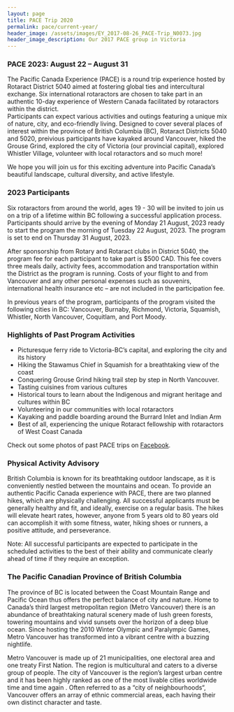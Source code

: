 ```yaml
---
layout: page
title: PACE Trip 2020
permalink: pace/current-year/
header_image: /assets/images/EY_2017-08-26_PACE-Trip_N0073.jpg
header_image_description: Our 2017 PACE group in Victoria
---
```

### PACE 2023: August 22 – August 31

The Pacific Canada Experience (PACE) is a round trip experience hosted by Rotaract District 5040 aimed at fostering global ties and intercultural exchange. Six international rotaractors are chosen to take part in an authentic 10-day experience of Western Canada facilitated by rotaractors within the district.  
Participants can expect various activities and outings featuring a unique mix of nature, city, and eco-friendly living. Designed to cover several places of interest within the province of British Columbia (BC), Rotaract Districts 5040 and 5020,  preivious participants have kayaked around Vancouver,  hiked the Grouse Grind, explored the city of Victoria (our provincial capital), explored Whistler Village, volunteer with local rotaractors and so much more!

We hope you will join us for this exciting adventure into Pacific Canada’s beautiful landscape, cultural diversity, and active lifestyle.

### 2023 Participants

Six rotaractors from around the world, ages 19 - 30 will be invited to join us on a trip of a lifetime within BC following a successful application process. Participants should arrive by the evening of Monday 21 August, 2023 ready to start the program the morning of Tuesday 22 August, 2023. The program is set to end on Thursday 31 August, 2023. 

After sponsorship from Rotary and Rotaract clubs in District 5040, the program fee for each participant to take part is $500 CAD. This fee covers three meals daily, activity fees, accommodation and transportation within the District as the program is running. Costs of your flight to and from Vancouver and any other personal expenses such as souvenirs, international health insurance etc – are not included in the participation fee.

In previous years of the program, participants of the program visited the following cities in BC: Vancouver, Burnaby, Richmond, Victoria, Squamish, Whistler, North Vancouver, Coquitlam, and Port Moody.

### Highlights of Past Program Activities

* Picturesque ferry ride to Victoria-BC’s capital, and exploring the city and its history
* Hiking the Stawamus Chief in Squamish for a breathtaking view of the coast
* Conquering Grouse Grind hiking trail step by step in North Vancouver.
* Tasting cuisines from various cultures
* Historical tours to learn about the Indigenous and migrant heritage  and cultures within BC
* Volunteering in our communities with local rotaractors 
* Kayaking and paddle boarding around the Burrard Inlet and Indian Arm
* Best of all, experiencing the unique Rotaract fellowship with rotaractors of West Coast Canada 

Check out some photos of past PACE trips on [Facebook](https://www.facebook.com/pg/PACERotaract/photos).

### Physical Activity Advisory

British Columbia is known for its breathtaking outdoor landscape, as it is conveniently nestled between the mountains and ocean. To provide an authentic Pacific Canada experience with PACE, there are two planned hikes, which are physically challenging. All successful applicants must be generally healthy and fit, and ideally, exercise on a regular basis. The hikes will elevate heart rates, however, anyone from 5 years old to 80 years old can accomplish it with some fitness, water, hiking shoes or runners, a positive attitude, and perseverance.

Note: All successful participants are expected to participate in the scheduled activities to the best of their ability and communicate clearly ahead of time if they require an exception.

### The Pacific Canadian Province of British Columbia

The province of BC is located between the Coast Mountain Range and Pacific Ocean thus offers the perfect balance of city and nature. Home to Canada’s third largest metropolitan region (Metro Vancouver) there is an abundance of breathtaking natural scenery made of lush green forests, towering mountains and vivid sunsets over the horizon of a deep blue ocean. Since hosting the 2010 Winter Olympic and Paralympic Games, Metro Vancouver has transformed into a vibrant centre with a buzzing nightlife.

Metro Vancouver is made up of 21 municipalities, one electoral area and one treaty First Nation. The region is multicultural and caters to a diverse group of people. The city of Vancouver is the region’s largest urban centre and it has been highly ranked as one of the most livable cities worldwide time and time again . Often referred to as a “city of neighbourhoods“, Vancouver offers an array of ethnic commercial areas, each having their own distinct character and taste. 

